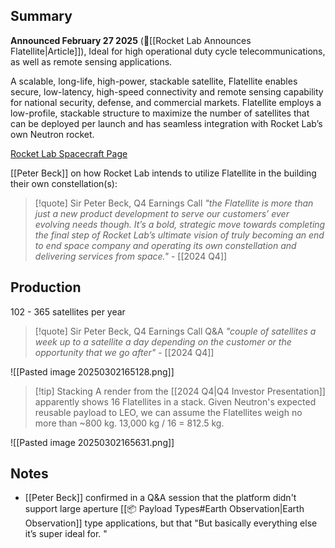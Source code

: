 ## Summary 

**Announced February 27 2025** (🔗[[Rocket Lab Announces Flatellite|Article]]), Ideal for high operational duty cycle telecommunications, as well as remote sensing applications.

A scalable, long-life, high-power, stackable satellite, Flatellite enables secure, low-latency, high-speed connectivity and remote sensing capability for national security, defense, and commercial markets. Flatellite employs a low-profile, stackable structure to maximize the number of satellites that can be deployed per launch and has seamless integration with Rocket Lab’s own Neutron rocket.

[Rocket Lab Spacecraft Page](https://www.rocketlabusa.com/space-systems/spacecraft/)

[[Peter Beck]] on how Rocket Lab intends to utilize Flatellite in the building their own constellation(s): 

>[!quote] Sir Peter Beck, Q4 Earnings Call
>*"the Flatellite is more than just a new product development to serve our customers’ ever evolving needs though. It’s a bold, strategic move towards completing the final step of Rocket Lab’s ultimate vision of truly becoming an end to end space company and operating its own constellation and delivering services from space."* - [[2024 Q4]]

## Production

102 - 365 satellites per year

>[!quote] Sir Peter Beck, Q4 Earnings Call Q&A
>*"couple of satellites a week up to a satellite a day depending on the customer or the opportunity that we go after"* - [[2024 Q4]]


![[Pasted image 20250302165128.png]]

>[!tip] Stacking
>A render from the [[2024 Q4|Q4 Investor Presentation]] apparently shows 16 Flatellites in a stack. Given Neutron's expected reusable payload to LEO, we can assume the Flatellites weigh no more than ~800 kg. 13,000 kg / 16 = 812.5 kg.

![[Pasted image 20250302165631.png]]

## Notes

- [[Peter Beck]] confirmed in a Q&A session that the platform didn't support large aperture [[📦 Payload Types#Earth Observation|Earth Observation]] type applications, but that "But basically everything else it’s super ideal for. "